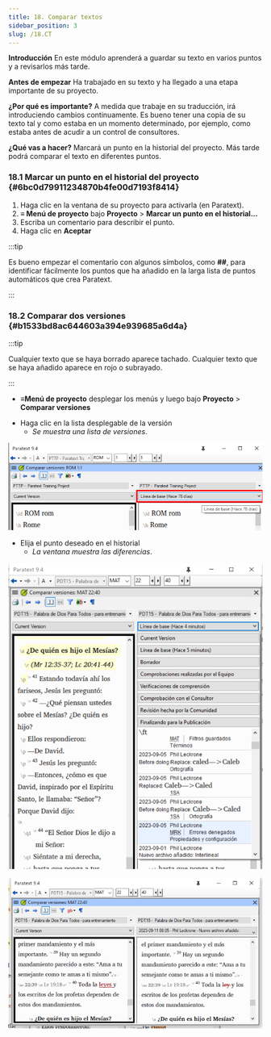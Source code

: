 ```yaml
---
title: 18. Comparar textos
sidebar_position: 3
slug: /18.CT
---
```




**Introducción** En este módulo aprenderá a guardar su texto en varios puntos y a revisarlos más tarde.


**Antes de empezar** Ha trabajado en su texto y ha llegado a una etapa importante de su proyecto.


**¿Por qué es importante?** A medida que trabaje en su traducción, irá introduciendo cambios continuamente. Es bueno tener una copia de su texto tal y como estaba en un momento determinado, por ejemplo, como estaba antes de acudir a un control de consultores.


**¿Qué vas a hacer?** Marcará un punto en la historial del proyecto. Más tarde podrá comparar el texto en diferentes puntos.


### 18.1 Marcar un punto en el historial del proyecto {#6bc0d79911234870b4fe00d7193f8414}

1. Haga clic en la ventana de su proyecto para activarla (en Paratext).
2. **≡ Menú de proyecto** bajo **Proyecto** &gt; **Marcar un punto en el historial...**
3. Escriba un comentario para describir el punto.
4. Haga clic en **Aceptar**

:::tip

Es bueno empezar el comentario con algunos símbolos, como **##**, para identificar fácilmente los puntos que ha añadido en la larga lista de puntos automáticos que crea Paratext.

:::




### 18.2 Comparar dos versiones {#b1533bd8ac644603a394e939685a6d4a}


:::tip

Cualquier texto que se haya borrado aparece tachado. Cualquier texto que se haya añadido aparece en rojo o subrayado.

:::



- **≡Menú de proyecto** desplegar los menús y luego bajo **Proyecto** &gt; **Comparar versiones**

<div class='notion-row'>
<div class='notion-column' style={{width: 'calc((100% - (min(32px, 4vw) * 1)) * 0.5)'}}>

- Haga clic en la lista desplegable de la versión
    - _Se muestra una lista de versiones_.

</div><div className='notion-spacer'></div>

<div class='notion-column' style={{width: 'calc((100% - (min(32px, 4vw) * 1)) * 0.5)'}}>


![](./9214547.png)


</div><div className='notion-spacer'></div>
</div>


<div class='notion-row'>
<div class='notion-column' style={{width: 'calc((100% - (min(32px, 4vw) * 1)) * 0.5000000000000001)'}}>

- Elija el punto deseado en el historial
    - _La ventana muestra las diferencias_.

</div><div className='notion-spacer'></div>

<div class='notion-column' style={{width: 'calc((100% - (min(32px, 4vw) * 1)) * 0.5)'}}>


![](./1950342118.png)



![](./621740961.png)


</div><div className='notion-spacer'></div>
</div>


